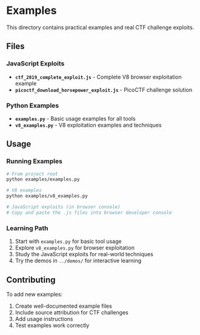 # Examples

This directory contains practical examples and real CTF challenge exploits.

## Files

### JavaScript Exploits
- **`ctf_2019_complete_exploit.js`** - Complete V8 browser exploitation example
- **`picoctf_download_horsepower_exploit.js`** - PicoCTF challenge solution

### Python Examples
- **`examples.py`** - Basic usage examples for all tools
- **`v8_examples.py`** - V8 exploitation examples and techniques

## Usage

### Running Examples
```bash
# From project root
python examples/examples.py

# V8 examples
python examples/v8_examples.py

# JavaScript exploits (in browser console)
# Copy and paste the .js files into browser developer console
```

### Learning Path
1. Start with `examples.py` for basic tool usage
2. Explore `v8_examples.py` for browser exploitation
3. Study the JavaScript exploits for real-world techniques
4. Try the demos in `../demos/` for interactive learning

## Contributing

To add new examples:
1. Create well-documented example files
2. Include source attribution for CTF challenges
3. Add usage instructions
4. Test examples work correctly
